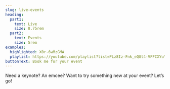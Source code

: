 ```yaml
---
slug: live-events
heading:
  part1:
    text: Live
    size: 8.75rem
  part2:
    text: Events
    size: 5rem
examples:
  highlighted: X0r-6wMzGMA
  playlist: https://youtube.com/playlist?list=PLz8Iz-Fnk_eQGt4-VFFCXYuYcuKaw4F07&si=eH-Ox3WB9w2I6id2
buttonText: Book me for your event
---
```


Need a keynote? An emcee? Want to try something new at your event? Let’s go!
